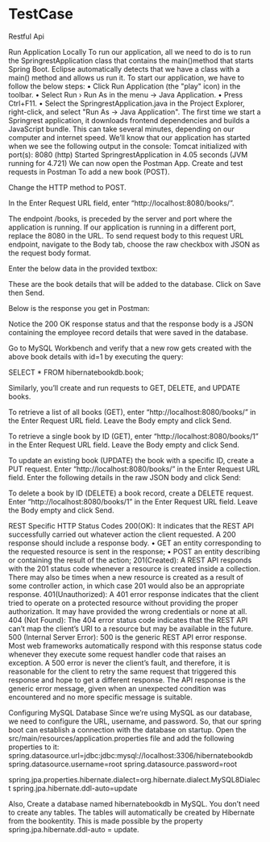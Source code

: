 # TestCase
Restful Api

Run Application Locally 
To run our application, all we need to do is to run the SpringrestApplication class that contains the main()method that starts Spring Boot. Eclipse automatically detects that we have a class with a main() method and allows us run it.
To start our application, we have to follow the below steps: 
•	Click Run Application (the "play" icon) in the toolbar.
•	Select Run › Run As in the menu → Java Application.
•	Press Ctrl+F11.
•	Select the SpringrestApplication.java in the Project Explorer, right-click, and select "Run As → Java Application".
The first time we start a Springrest application, it downloads frontend dependencies and builds a JavaScript bundle. This can take several minutes, depending on our computer and internet speed.
We’ll know that our application has started when we see the following output in the console:
Tomcat initialized with port(s): 8080 (http)
Started SpringrestApplication in 4.05 seconds (JVM running for 4.721)
We can now open the Postman App.
Create and test requests in Postman
To add a new book (POST).

Change the HTTP method to POST.

 

In the Enter Request URL field, enter “http://localhost:8080/books/”.

 
The endpoint /books, is preceded by the server and port where the application is running. If our application is running in a different port, replace the 8080 in the URL.
To send request body to this request URL endpoint, navigate to the Body tab, choose the raw checkbox with JSON as the request body format.
 

Enter the below data in the provided textbox:
 

   These are the book details that will be added to the database. Click on Save then Send. 

   Below is the response you get in Postman:
 

Notice the 200 OK response status and that the response body is a JSON containing the employee record details that were saved in the database.

Go to MySQL Workbench and verify that a new row gets created with the above book details with id=1 by executing the query:

SELECT * FROM hibernatebookdb.book;

 


Similarly, you’ll create and run requests to GET, DELETE, and UPDATE books.

To retrieve a list of all books (GET), enter “http://localhost:8080/books/” in the Enter Request URL field. Leave the Body empty and click Send.

 

To retrieve a single book by ID (GET), enter “http://localhost:8080/books/1” in the Enter Request URL field. Leave the Body empty and click Send.

 
To update an existing book (UPDATE) the book with a specific ID, create a PUT request. Enter “http://localhost:8080/books/” in the Enter Request URL field. Enter the following 	details in the raw JSON body and click Send:
      
       	
To delete a book by ID (DELETE) a book record, create a DELETE request. Enter “http://localhost:8080/books/1” in the Enter Request URL field. Leave the Body empty and click Send.
 


REST Specific HTTP Status Codes
200(OK): It indicates that the REST API successfully carried out whatever action the client requested. A 200 response should include a response body.
•	GET an entity corresponding to the requested resource is sent in the response;
•	POST an entity describing or containing the result of the action;
201(Created): A REST API responds with the 201 status code whenever a resource is created inside a collection. There may also be times when a new resource is created as a result of some controller action, in which case 201 would also be an appropriate response.
401(Unauthorized): A 401 error response indicates that the client tried to operate on a protected resource without providing the proper authorization. It may have provided the wrong credentials or none at all.
404 (Not Found): The 404 error status code indicates that the REST API can’t map the client’s URI to a resource but may be available in the future.
500 (Internal Server Error): 500 is the generic REST API error response. Most web frameworks automatically respond with this response status code whenever they execute some request handler code that raises an exception.
A 500 error is never the client’s fault, and therefore, it is reasonable for the client to retry the same request that triggered this response and hope to get a different response.
The API response is the generic error message, given when an unexpected condition was encountered and no more specific message is suitable.






Configuring MySQL Database
Since we’re using MySQL as our database, we need to configure the URL, username, and password. So, that our spring boot can establish a connection with the database on startup. Open the src/main/resources/application.properties file and add the following properties to it:
spring.datasource.url=jdbc:jdbc\:mysql\://localhost\:3306/hibernatebookdb
spring.datasource.username=root
spring.datasource.password=root

spring.jpa.properties.hibernate.dialect=org.hibernate.dialect.MySQL8Dialect
spring.jpa.hibernate.ddl-auto=update

Also, Create a database named hibernatebookdb in MySQL.
You don’t need to create any tables. The tables will automatically be created by Hibernate from the bookentity. This is made possible by the property spring.jpa.hibernate.ddl-auto = update.



